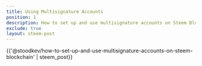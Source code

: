 ```yaml
---
title: Using Multisignature Accounts
position: 1
description: How to set up and use multisignature accounts on Steem Blockchain.
exclude: true
layout: steem-post
---
```


{{'@stoodkev/how-to-set-up-and-use-multisignature-accounts-on-steem-blockchain' | steem_post}}
